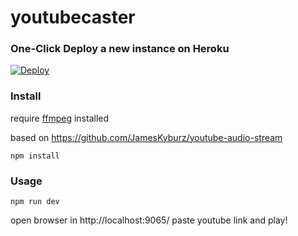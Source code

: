 # youtubecaster


### One-Click Deploy a new instance on Heroku
[![Deploy](https://www.herokucdn.com/deploy/button.png)](https://heroku.com/deploy?template=https://github.com/stefanocudini/youtubecaster//tree/master)

### Install

require [ffmpeg](https://ffmpeg.org/) installed

based on https://github.com/JamesKyburz/youtube-audio-stream


```
npm install
```

### Usage

```
npm run dev
```
open browser in http://localhost:9065/ paste youtube link and play!

